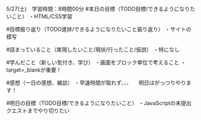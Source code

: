 5/27(土)　学習時間：8時間00分
#本日の目標（TODO目標/できるようになりたいこと）
・HTML/CSS学習

#目標振り返り（TODO進捗/できるようになりたいこと振り返り）
・サイトの模写

#詰まっていること（実現したいこと/現状/行ったこと/仮説）
・特になし

#学んだこと（新しい気付き、学び）
・画面をブロック単位で考えること
・target=_blankが重要！

#感想（一日の感想、雑談）
・早速時間が取れず、、、
　明日はがっつりやります！


#明日の目標（TODO目標/できるようになりたいこと）
・JavaScriptの未提出クエストまでやり切りたい
